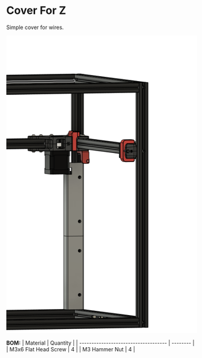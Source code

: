 # Cover For Z
 
 Simple cover for wires.
 
 ![alt text](Images/img.png)
 
 **BOM:**
 | Material               				| Quantity |
 | ------------------------------------ | -------- |
 | M3x6 Flat Head Screw              	|        4 |
 | M3 Hammer Nut						|        4 |

 
